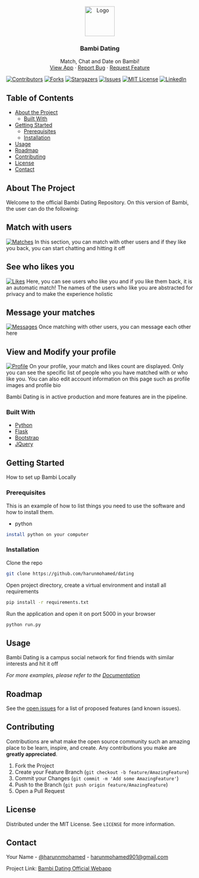 
<!-- PROJECT LOGO -->
<br />
<p align="center">
  <a href="https://github.com/harunmohamed/bambi-v3">
    <img src="https://image.flaticon.com/icons/svg/2990/2990525.svg" alt="Logo" width="80" height="80">
  </a>

  <h3 align="center">Bambi Dating</h3>

  <p align="center">
    Match, Chat and Date on Bambi!
    <br />
    <a href="https://neudating.herokuapp.com">View App</a>
    ·
    <a href="https://bambi.app/m/harun">Report Bug</a>
    ·
    <a href="https://bambi.app/m/harun">Request Feature</a>
  </p>
</p>

<p align="center">

[![Contributors][contributors-shield]][contributors-url]
[![Forks][forks-shield]][forks-url]
[![Stargazers][stars-shield]][stars-url]
[![Issues][issues-shield]][issues-url]
[![MIT License][license-shield]][license-url]
[![LinkedIn][linkedin-shield]][linkedin-url]

</p>





<!-- TABLE OF CONTENTS -->
## Table of Contents

* [About the Project](#about-the-project)
  * [Built With](#built-with)
* [Getting Started](#getting-started)
  * [Prerequisites](#prerequisites)
  * [Installation](#installation)
* [Usage](#usage)
* [Roadmap](#roadmap)
* [Contributing](#contributing)
* [License](#license)
* [Contact](#contact)



<!-- ABOUT THE PROJECT -->
## About The Project
Welcome to the official Bambi Dating Repository. On this version of Bambi, the user can do the following:
## Match with users
[![Matches][matches]](https://neudating.herokuapp.com/home)
In this section, you can match with other users and if they like you back, you can start chatting and hitting it off

## See who likes you
[![Likes][likes]](https://neudating.herokuapp.com/discover)
Here, you can see users who like you and if you like them back, it is an automatic match! The names of the users who like you
are abstracted for privacy and to make the experience holistic

## Message your matches 
[![Messages][messages]](https://neudating.herokuapp.com/messages)
Once matching with other users, you can message each other here

## View and Modify your profile
[![Profile][profile]](https://neudating.herokuapp.com/harun)
On your profile, your match and likes count are displayed. Only you can see the specific list of people who you have
matched with or who like you. You can also edit account information on this page such as profile images and profile bio

Bambi Dating is in active production and more features are in the pipeline.

### Built With
* [Python](https://python.org)
* [Flask](https://flask.palletsprojects.com/en/1.1.x/)
* [Bootstrap](https://getbootstrap.com)
* [JQuery](https://jquery.com)




<!-- GETTING STARTED -->
## Getting Started

How to set up Bambi Locally

### Prerequisites

This is an example of how to list things you need to use the software and how to install them.
* python
```sh
install python on your computer
```

### Installation


Clone the repo
```sh
git clone https://github.com/harunmohamed/dating
```

Open project directory, create a virtual environment and install all requirements
```sh
pip install -r requirements.txt
```

Run the application and open it on port 5000 in your browser
```sh
python run.py
```


<!-- USAGE EXAMPLES -->
## Usage

Bambi Dating is a campus social network for find friends with similar interests and hit it off

_For more examples, please refer to the [Documentation](https://bambi.app)_



<!-- ROADMAP -->
## Roadmap

See the [open issues](https://github.com/harunmohamed/dating/issues) for a list of proposed features (and known issues).



<!-- CONTRIBUTING -->
## Contributing

Contributions are what make the open source community such an amazing place to be learn, inspire, and create. Any contributions you make are **greatly appreciated**.

1. Fork the Project
2. Create your Feature Branch (`git checkout -b feature/AmazingFeature`)
3. Commit your Changes (`git commit -m 'Add some AmazingFeature'`)
4. Push to the Branch (`git push origin feature/AmazingFeature`)
5. Open a Pull Request



<!-- LICENSE -->
## License

Distributed under the MIT License. See `LICENSE` for more information.



<!-- CONTACT -->
## Contact

Your Name - [@harunnmohamed](https://twitter.com/harunnmohamed) - harunmohamed901@gmail.com

Project Link: [Bambi Dating Official Webapp](https://neudating.herokuapp.com)






<!-- MARKDOWN LINKS & IMAGES -->
<!-- https://www.markdownguide.org/basic-syntax/#reference-style-links -->
[contributors-shield]: https://img.shields.io/github/contributors/harunmohamed/dating.svg?style=flat-square
[contributors-url]: https://github.com/harunmohamed/dating/graphs/contributors
[forks-shield]: https://img.shields.io/github/forks/harunmohamed/dating.svg?style=flat-square
[forks-url]: https://github.com/harunmohamed/dating/network/members
[stars-shield]: https://img.shields.io/github/stars/harunmohamed/dating.svg?style=flat-square
[stars-url]: https://github.com/harunmohamed/dating/stargazers
[issues-shield]: https://img.shields.io/github/issues/harunmohamed/dating.svg?style=flat-square
[issues-url]: https://github.com/harunmohamed/dating/issues
[license-shield]: https://img.shields.io/github/license/harunmohamed/dating.svg?style=flat-square
[license-url]: https://github.com/harunmohamed/dating/blob/master/LICENSE.txt
[linkedin-shield]: https://img.shields.io/badge/-LinkedIn-black.svg?style=flat-square&logo=linkedin&colorB=555
[linkedin-url]: https://linkedin.com/in/harunmohamed
[matches]: https://i.imgur.com/vB42ikW.png
[likes]: https://i.imgur.com/hsNJqc7.png
[messages]: https://i.imgur.com/WGHaz9x.png
[profile]: https://i.imgur.com/zGcXGT6.jpg
